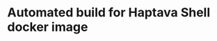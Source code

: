 Automated build for Haptava Shell docker image
====================================================


